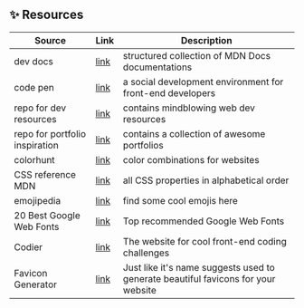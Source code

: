## ✨ Resources
| Source | Link | Description | 
| --- | --- | --- | 
| dev docs | [link](https://devdocs.io/) | structured collection of MDN Docs documentations | 
| code pen | [link](https://codepen.io/) | a social development environment for front-end  developers |
| repo for dev resources | [link](https://github.com/markodenic/web-development-resources) | contains mindblowing web dev resources | 
| repo for portfolio inspiration | [link](https://github.com/emmabostian/developer-portfolios) | contains a collection of awesome portfolios |
| colorhunt | [link](https://colorhunt.co/) | color combinations for websites | 
| CSS reference MDN | [link](https://developer.mozilla.org/en-US/docs/Web/CSS/Reference) | all CSS properties in alphabetical order |
| emojipedia | [link](https://emojipedia.org/) | find some cool emojis here |
| 20 Best Google Web Fonts | [link](https://www.awwwards.com/20-best-web-fonts-from-google-web-fonts-and-font-face.html) | Top recommended Google Web Fonts |
| Codier | [link](https://codier.io/) | The website for cool front-end coding challenges |
| Favicon Generator | [link](https://favicon.io/) | Just like it's name suggests used to generate beautiful favicons for your website |
